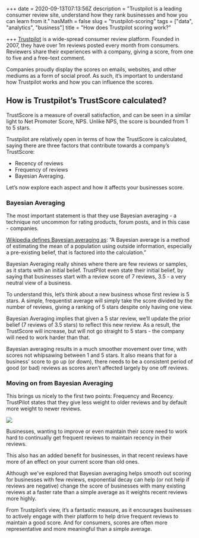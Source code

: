 +++
date = 2020-09-13T07:13:56Z
description = "Trustpilot is a leading consumer review site, understand how they rank businesses and how you can learn from it."
hasMath = false
slug = "trustpilot-scoring"
tags = ["data", "analytics", "business"]
title = "How does Trustpilot scoring work?"

+++
[Trustpilot](https://trustpilot.com) is a wide-spread consumer review platform. Founded in 2007, they have over 1m reviews posted every month from consumers. Reviewers share their experiences with a company, giving a score, from one to five and a free-text comment.

Companies proudly display the scores on emails, websites, and other mediums as a form of social proof. As such, it’s important to understand how Trustpilot works and how you can influence the scores.

## **How is Trustpilot’s TrustScore calculated?**

TrustScore is a measure of overall satisfaction, and can be seen in a similar light to Net Promoter Score, NPS. Unlike NPS, the score is bounded from 1 to 5 stars.

Trustpilot are relatively open in terms of how the TrustScore is calculated, saying there are three factors that contribute towards a company’s TrustScore:

* Recency of reviews
* Frequency of reviews
* Bayesian Averaging.

Let’s now explore each aspect and how it affects your businesses score.

### Bayesian Averaging

The most important statement is that they use Bayesian averaging - a technique not uncommon for rating products, forum posts, and in this case - companies.

[Wikipedia defines Bayesian averaging as](https://en.wikipedia.org/wiki/Bayesian_average): “A Bayesian average is a method of estimating the mean of a population using outside information, especially a pre-existing belief, that is factored into the calculation.”

Bayesian Averaging really shines where there are few reviews or samples, as it starts with an initial belief. TrustPilot even state their initial belief, by saying that businesses start with a review score of 7 reviews, 3.5 - a very neutral view of a business.

To understand this, let’s think about a new business whose first review is 5 stars. A simple, frequentist average will simply take the score divided by the number of reviews, giving a ranking of 5 stars despite only having one view.

Bayesian Averaging implies that given a 5 star review, we’ll update the prior belief (7 reviews of 3.5 stars) to reflect this new review. As a result, the TrustScore will increase, but will not go straight to 5 stars - the company will need to work harder than that.

Bayesian averaging results in a much smoother movement over time, with scores not whipsawing between 1 and 5 stars. It also means that for a business' score to go up (or down), there needs to be a consistent period of good (or bad) reviews as scores aren’t affected largely by one off reviews.

### Moving on from Bayesian Averaging

This brings us nicely to the first two points: Frequency and Recency. TrustPilot states that they give less weight to older reviews and by default more weight to newer reviews.

![](/static/graphs/exp_decay-1.png)

Businesses, wanting to improve or even maintain their score need to work hard to continually get frequent reviews to maintain recency in their reviews.

This also has an added benefit for businesses, in that recent reviews have more of an effect on your current score than old ones.

Although we've explored that Bayesian averaging helps smooth out scoring for businesses with few reviews, exponential decay can help (or not help if reviews are negative) change the score of businesses with many existing reviews at a faster rate than a simple average as it weights recent reviews more highly.

From Trustpilot’s view, it’s a fantastic measure, as it encourages businesses to actively engage with their platform to help drive frequent reviews to maintain a good score. And for consumers, scores are often more representative and more meaningful than a simple average.